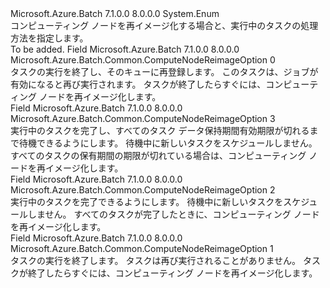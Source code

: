 <Type Name="ComputeNodeReimageOption" FullName="Microsoft.Azure.Batch.Common.ComputeNodeReimageOption">
  <TypeSignature Language="C#" Value="public enum ComputeNodeReimageOption" />
  <TypeSignature Language="ILAsm" Value=".class public auto ansi sealed ComputeNodeReimageOption extends System.Enum" />
  <TypeSignature Language="DocId" Value="T:Microsoft.Azure.Batch.Common.ComputeNodeReimageOption" />
  <TypeSignature Language="VB.NET" Value="Public Enum ComputeNodeReimageOption" />
  <TypeSignature Language="F#" Value="type ComputeNodeReimageOption = " />
  <AssemblyInfo>
    <AssemblyName>Microsoft.Azure.Batch</AssemblyName>
    <AssemblyVersion>7.1.0.0</AssemblyVersion>
    <AssemblyVersion>8.0.0.0</AssemblyVersion>
  </AssemblyInfo>
  <Base>
    <BaseTypeName>System.Enum</BaseTypeName>
  </Base>
  <Docs>
    <summary>
            コンピューティング ノードを再イメージ化する場合と、実行中のタスクの処理方法を指定します。
            </summary>
    <remarks>To be added.</remarks>
  </Docs>
  <Members>
    <Member MemberName="Requeue">
      <MemberSignature Language="C#" Value="Requeue" />
      <MemberSignature Language="ILAsm" Value=".field public static literal valuetype Microsoft.Azure.Batch.Common.ComputeNodeReimageOption Requeue = int32(0)" />
      <MemberSignature Language="DocId" Value="F:Microsoft.Azure.Batch.Common.ComputeNodeReimageOption.Requeue" />
      <MemberSignature Language="VB.NET" Value="Requeue" />
      <MemberSignature Language="F#" Value="Requeue = 0" Usage="Microsoft.Azure.Batch.Common.ComputeNodeReimageOption.Requeue" />
      <MemberType>Field</MemberType>
      <AssemblyInfo>
        <AssemblyName>Microsoft.Azure.Batch</AssemblyName>
        <AssemblyVersion>7.1.0.0</AssemblyVersion>
        <AssemblyVersion>8.0.0.0</AssemblyVersion>
      </AssemblyInfo>
      <ReturnValue>
        <ReturnType>Microsoft.Azure.Batch.Common.ComputeNodeReimageOption</ReturnType>
      </ReturnValue>
      <MemberValue>0</MemberValue>
      <Docs>
        <summary>
            タスクの実行を終了し、そのキューに再登録します。 このタスクは、ジョブが有効になると再び実行されます。 タスクが終了したらすぐには、コンピューティング ノードを再イメージ化します。
            </summary>
      </Docs>
    </Member>
    <Member MemberName="RetainedData">
      <MemberSignature Language="C#" Value="RetainedData" />
      <MemberSignature Language="ILAsm" Value=".field public static literal valuetype Microsoft.Azure.Batch.Common.ComputeNodeReimageOption RetainedData = int32(3)" />
      <MemberSignature Language="DocId" Value="F:Microsoft.Azure.Batch.Common.ComputeNodeReimageOption.RetainedData" />
      <MemberSignature Language="VB.NET" Value="RetainedData" />
      <MemberSignature Language="F#" Value="RetainedData = 3" Usage="Microsoft.Azure.Batch.Common.ComputeNodeReimageOption.RetainedData" />
      <MemberType>Field</MemberType>
      <AssemblyInfo>
        <AssemblyName>Microsoft.Azure.Batch</AssemblyName>
        <AssemblyVersion>7.1.0.0</AssemblyVersion>
        <AssemblyVersion>8.0.0.0</AssemblyVersion>
      </AssemblyInfo>
      <ReturnValue>
        <ReturnType>Microsoft.Azure.Batch.Common.ComputeNodeReimageOption</ReturnType>
      </ReturnValue>
      <MemberValue>3</MemberValue>
      <Docs>
        <summary>
            実行中のタスクを完了し、すべてのタスク データ保持期間有効期限が切れるまで待機できるようにします。 待機中に新しいタスクをスケジュールしません。 すべてのタスクの保有期間の期限が切れている場合は、コンピューティング ノードを再イメージ化します。
            </summary>
      </Docs>
    </Member>
    <Member MemberName="TaskCompletion">
      <MemberSignature Language="C#" Value="TaskCompletion" />
      <MemberSignature Language="ILAsm" Value=".field public static literal valuetype Microsoft.Azure.Batch.Common.ComputeNodeReimageOption TaskCompletion = int32(2)" />
      <MemberSignature Language="DocId" Value="F:Microsoft.Azure.Batch.Common.ComputeNodeReimageOption.TaskCompletion" />
      <MemberSignature Language="VB.NET" Value="TaskCompletion" />
      <MemberSignature Language="F#" Value="TaskCompletion = 2" Usage="Microsoft.Azure.Batch.Common.ComputeNodeReimageOption.TaskCompletion" />
      <MemberType>Field</MemberType>
      <AssemblyInfo>
        <AssemblyName>Microsoft.Azure.Batch</AssemblyName>
        <AssemblyVersion>7.1.0.0</AssemblyVersion>
        <AssemblyVersion>8.0.0.0</AssemblyVersion>
      </AssemblyInfo>
      <ReturnValue>
        <ReturnType>Microsoft.Azure.Batch.Common.ComputeNodeReimageOption</ReturnType>
      </ReturnValue>
      <MemberValue>2</MemberValue>
      <Docs>
        <summary>
            実行中のタスクを完了できるようにします。 待機中に新しいタスクをスケジュールしません。 すべてのタスクが完了したときに、コンピューティング ノードを再イメージ化します。
            </summary>
      </Docs>
    </Member>
    <Member MemberName="Terminate">
      <MemberSignature Language="C#" Value="Terminate" />
      <MemberSignature Language="ILAsm" Value=".field public static literal valuetype Microsoft.Azure.Batch.Common.ComputeNodeReimageOption Terminate = int32(1)" />
      <MemberSignature Language="DocId" Value="F:Microsoft.Azure.Batch.Common.ComputeNodeReimageOption.Terminate" />
      <MemberSignature Language="VB.NET" Value="Terminate" />
      <MemberSignature Language="F#" Value="Terminate = 1" Usage="Microsoft.Azure.Batch.Common.ComputeNodeReimageOption.Terminate" />
      <MemberType>Field</MemberType>
      <AssemblyInfo>
        <AssemblyName>Microsoft.Azure.Batch</AssemblyName>
        <AssemblyVersion>7.1.0.0</AssemblyVersion>
        <AssemblyVersion>8.0.0.0</AssemblyVersion>
      </AssemblyInfo>
      <ReturnValue>
        <ReturnType>Microsoft.Azure.Batch.Common.ComputeNodeReimageOption</ReturnType>
      </ReturnValue>
      <MemberValue>1</MemberValue>
      <Docs>
        <summary>
            タスクの実行を終了します。 タスクは再び実行されることがありません。 タスクが終了したらすぐには、コンピューティング ノードを再イメージ化します。
            </summary>
      </Docs>
    </Member>
  </Members>
</Type>